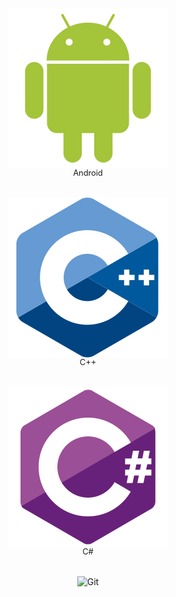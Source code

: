 <div class="skill-item">
                        <img src="https://raw.githubusercontent.com/devicons/devicon/master/icons/android/android-original.svg" alt="Android" class="skill-icon-img">
                        <div class="skill-name">Android</div>
                    </div>
                    <div class="skill-item">
                        <img src="https://raw.githubusercontent.com/devicons/devicon/master/icons/cplusplus/cplusplus-original.svg" alt="C++" class="skill-icon-img">
                        <div class="skill-name">C++</div>
                    </div>
                    <div class="skill-item">
                        <img src="https://raw.githubusercontent.com/devicons/devicon/master/icons/csharp/csharp-original.svg" alt="C#" class="skill-icon-img">
                        <div class="skill-name">C#</div>
                    </div>
                    <div class="skill-item">
                        <img src="https://www.vectorlogo.zone/logos/git-scm/git-scm-icon.svg" alt="Git" class=<!DOCTYPE html>
<html lang="en">
<head>
    <meta charset="UTF-8">
    <meta name="viewport" content="width=device-width, initial-scale=1.0">
    <title>Gauri Suryawanshi - Frontend Developer</title>
    <style>
        * {
            margin: 0;
            padding: 0;
            box-sizing: border-box;
        }

        body {
            background: linear-gradient(135deg, #0f0f1e 0%, #1a1a2e 50%, #16213e 100%);
            color: #e1e1e6;
            font-family: 'Segoe UI', Tahoma, Geneva, Verdana, sans-serif;
            min-height: 100vh;
            overflow-x: hidden;
        }

        .container {
            max-width: 1200px;
            margin: 0 auto;
            padding: 2rem;
        }

        .header {
            text-align: center;
            margin-bottom: 3rem;
            position: relative;
        }

        .wave-emoji {
            display: inline-block;
            animation: wave 2s infinite;
            transform-origin: 70% 70%;
        }

        @keyframes wave {
            0% { transform: rotate(0deg); }
            10% { transform: rotate(14deg); }
            20% { transform: rotate(-8deg); }
            30% { transform: rotate(14deg); }
            40% { transform: rotate(-4deg); }
            50% { transform: rotate(10deg); }
            60% { transform: rotate(0deg); }
            100% { transform: rotate(0deg); }
        }

        .typing {
            font-size: 3rem;
            font-weight: bold;
            margin: 1rem 0;
            background: linear-gradient(45deg, #64ffda, #536dfe, #ff6b9d);
            background-size: 200% 200%;
            -webkit-background-clip: text;
            background-clip: text;
            -webkit-text-fill-color: transparent;
            animation: gradient 3s ease infinite, typing 3s steps(22) 1s both;
            overflow: hidden;
            white-space: nowrap;
            border-right: 3px solid #64ffda;
        }

        @keyframes gradient {
            0% { background-position: 0% 50%; }
            50% { background-position: 100% 50%; }
            100% { background-position: 0% 50%; }
        }

        @keyframes typing {
            from { width: 0; }
            to { width: 100%; }
        }

        .subtitle {
            font-size: 1.5rem;
            color: #64ffda;
            margin-bottom: 2rem;
            opacity: 0;
            animation: fadeInUp 1s 2s both;
        }

        @keyframes fadeInUp {
            from {
                opacity: 0;
                transform: translateY(30px);
            }
            to {
                opacity: 1;
                transform: translateY(0);
            }
        }

        .stats-section {
            display: grid;
            grid-template-columns: repeat(auto-fit, minmax(300px, 1fr));
            gap: 2rem;
            margin-bottom: 3rem;
        }

        .card {
            background: rgba(255, 255, 255, 0.05);
            border-radius: 15px;
            padding: 2rem;
            backdrop-filter: blur(10px);
            border: 1px solid rgba(255, 255, 255, 0.1);
            transition: transform 0.3s ease, box-shadow 0.3s ease;
            opacity: 0;
            animation: fadeInUp 1s 3s both;
        }

        .card:hover {
            transform: translateY(-10px);
            box-shadow: 0 20px 40px rgba(100, 255, 218, 0.1);
        }

        .card h3 {
            color: #64ffda;
            margin-bottom: 1rem;
            font-size: 1.3rem;
        }

        .skills-grid {
            display: grid;
            grid-template-columns: repeat(auto-fill, minmax(60px, 1fr));
            gap: 1rem;
            margin-top: 1rem;
        }

        .skill-item {
            display: flex;
            flex-direction: column;
            align-items: center;
            padding: 1rem;
            background: rgba(255, 255, 255, 0.05);
            border-radius: 10px;
            transition: all 0.3s ease;
            cursor: pointer;
        }

        .skill-item:hover {
            background: rgba(100, 255, 218, 0.1);
            transform: scale(1.05);
        }

        .skill-icon {
            font-size: 2rem;
            margin-bottom: 0.5rem;
        }

        .skill-name {
            font-size: 0.8rem;
            text-align: center;
        }

        .contact-links {
            display: flex;
            justify-content: center;
            gap: 2rem;
            margin: 2rem 0;
        }

        .contact-link {
            display: flex;
            align-items: center;
            gap: 0.5rem;
            padding: 1rem 2rem;
            background: rgba(100, 255, 218, 0.1);
            border: 2px solid #64ffda;
            border-radius: 50px;
            color: #64ffda;
            text-decoration: none;
            transition: all 0.3s ease;
        }

        .contact-link:hover {
            background: #64ffda;
            color: #0f0f1e;
            transform: translateY(-3px);
            box-shadow: 0 10px 20px rgba(100, 255, 218, 0.3);
        }

        .particles {
            position: fixed;
            top: 0;
            left: 0;
            width: 100%;
            height: 100%;
            pointer-events: none;
            z-index: -1;
        }

        .particle {
            position: absolute;
            background: #64ffda;
            border-radius: 50%;
            animation: float 6s ease-in-out infinite;
            opacity: 0.1;
        }

        @keyframes float {
            0%, 100% { transform: translateY(0px) rotate(0deg); }
            33% { transform: translateY(-30px) rotate(120deg); }
            66% { transform: translateY(30px) rotate(240deg); }
        }

        .trophy-section {
            margin: 2rem 0;
            display: flex;
            justify-content: center;
        }

        .trophy-section .card {
            max-width: 800px;
            width: 100%;
        }

        .trophy-image {
            width: 100%;
            border-radius: 10px;
            transition: transform 0.3s ease;
        }

        .trophy-image:hover {
            transform: scale(1.02);
        }

        .profile-views {
            text-align: center;
            margin: 2rem 0;
        }

        .views-badge {
            border-radius: 10px;
            transition: transform 0.3s ease;
            box-shadow: 0 5px 15px rgba(100, 255, 218, 0.3);
        }

        .views-badge:hover {
            transform: scale(1.05);
        }

        .github-stats {
            text-align: center;
            margin-top: 2rem;
        }

        .stats-grid {
            display: grid;
            grid-template-columns: repeat(auto-fit, minmax(350px, 1fr));
            gap: 2rem;
            margin-bottom: 2rem;
            justify-items: center;
        }

        .stats-image {
            border-radius: 15px;
            transition: all 0.3s ease;
            box-shadow: 0 10px 30px rgba(0, 0, 0, 0.3);
            border: 2px solid rgba(100, 255, 218, 0.2);
        }

        .stats-image:hover {
            transform: scale(1.03) translateY(-5px);
            box-shadow: 0 20px 40px rgba(100, 255, 218, 0.2);
            border-color: #64ffda;
        }

        .streak-stat {
            max-width: 500px;
            width: 100%;
        }

        @media (max-width: 768px) {
            .typing {
                font-size: 2rem;
            }
            
            .contact-links {
                flex-direction: column;
                align-items: center;
            }
            
            .stats-section {
                grid-template-columns: 1fr;
            }
        }
    </style>
</head>
<body>
    <div class="particles" id="particles"></div>
    
    <div class="container">
        <div class="header">
            <h1 class="typing">Hi <span class="wave-emoji">👋</span>, I'm Gauri Suryawanshi</h1>
            <p class="subtitle">A passionate frontend developer from India</p>
        </div>

        <div class="stats-section">
            <div class="card">
                <h3>💬 About Me</h3>
                <p>Ask me about <strong>Git, GitHub, LaTeX</strong></p>
                <p>📫 Reach me: <strong>suryawanshigauri23@gmail.com</strong></p>
            </div>

            <div class="card">
                <h3>🚀 Languages & Tools</h3>
                <div class="skills-grid">
                    <div class="skill-item">
                        <div class="skill-icon">🤖</div>
                        <div class="skill-name">Android</div>
                    </div>
                    <div class="skill-item">
                        <div class="skill-icon">⚡</div>
                        <div class="skill-name">C++</div>
                    </div>
                    <div class="skill-item">
                        <div class="skill-icon">🎯</div>
                        <div class="skill-name">C#</div>
                    </div>
                    <div class="skill-item">
                        <div class="skill-icon">🌿</div>
                        <div class="skill-name">Git</div>
                    </div>
                    <div class="skill-item">
                        <div class="skill-icon">🌐</div>
                        <div class="skill-name">HTML5</div>
                    </div>
                    <div class="skill-item">
                        <div class="skill-icon">☕</div>
                        <div class="skill-name">Java</div>
                    </div>
                    <div class="skill-item">
                        <div class="skill-icon">🐧</div>
                        <div class="skill-name">Linux</div>
                    </div>
                    <div class="skill-item">
                        <div class="skill-icon">🗄️</div>
                        <div class="skill-name">MySQL</div>
                    </div>
                    <div class="skill-item">
                        <div class="skill-icon">🐍</div>
                        <div class="skill-name">Python</div>
                    </div>
                    <div class="skill-item">
                        <div class="skill-icon">🎮</div>
                        <div class="skill-name">Unity</div>
                    </div>
                </div>
            </div>
        </div>

        <div class="contact-links">
            <a href="https://linkedin.com/in/gauri-suryawanshi" class="contact-link">
                <span>💼</span> LinkedIn
            </a>
            <a href="https://www.codechef.com/users/band_dog_63" class="contact-link">
                <span>👨‍💻</span> CodeChef
            </a>
        </div>

        <div class="trophy-section">
            <div class="card">
                <h3>🏆 GitHub Trophies</h3>
                <img src="https://github-profile-trophy.vercel.app/?username=s-au-23&theme=darkhub&no-frame=true&column=3&margin-w=15" alt="GitHub Trophies" class="trophy-image">
            </div>
        </div>

        <div class="profile-views">
            <img src="https://komarev.com/ghpvc/?username=s-au-23&label=Profile%20views&color=64ffda&style=for-the-badge" alt="Profile Views" class="views-badge">
        </div>

        <div class="github-stats">
            <div class="stats-grid">
                <img src="https://github-readme-stats.vercel.app/api/top-langs?username=s-au-23&show_icons=true&locale=en&layout=compact&theme=dark&bg_color=0f0f1e&border_color=64ffda&title_color=64ffda&text_color=e1e1e6" alt="Top Languages" class="stats-image">
                <img src="https://github-readme-stats.vercel.app/api?username=s-au-23&show_icons=true&locale=en&theme=dark&bg_color=0f0f1e&border_color=64ffda&title_color=64ffda&text_color=e1e1e6&icon_color=64ffda" alt="GitHub Stats" class="stats-image">
            </div>
            <img src="https://github-readme-streak-stats.herokuapp.com/?user=s-au-23&theme=dark&background=0f0f1e&border=64ffda&stroke=64ffda&ring=64ffda&fire=ff6b9d&currStreakLabel=64ffda" alt="GitHub Streak" class="stats-image streak-stat">
        </div>
    </div>

    <script>
        // Create floating particles
        function createParticles() {
            const particlesContainer = document.getElementById('particles');
            const particleCount = 30;

            for (let i = 0; i < particleCount; i++) {
                const particle = document.createElement('div');
                particle.className = 'particle';
                
                const size = Math.random() * 4 + 2;
                const posX = Math.random() * 100;
                const posY = Math.random() * 100;
                const delay = Math.random() * 6;
                
                particle.style.width = size + 'px';
                particle.style.height = size + 'px';
                particle.style.left = posX + '%';
                particle.style.top = posY + '%';
                particle.style.animationDelay = delay + 's';
                
                particlesContainer.appendChild(particle);
            }
        }

        // Add staggered animation to cards
        function animateCards() {
            const cards = document.querySelectorAll('.card');
            cards.forEach((card, index) => {
                card.style.animationDelay = (3 + index * 0.2) + 's';
            });
        }

        // Initialize
        document.addEventListener('DOMContentLoaded', function() {
            createParticles();
            animateCards();
            
            // Remove typing cursor after animation
            setTimeout(() => {
                document.querySelector('.typing').style.borderRight = 'none';
            }, 4000);
        });

        // Add some interactive hover effects
        document.querySelectorAll('.skill-item').forEach(item => {
            item.addEventListener('mouseenter', function() {
                this.style.transform = 'scale(1.05) rotate(5deg)';
            });
            
            item.addEventListener('mouseleave', function() {
                this.style.transform = 'scale(1) rotate(0deg)';
            });
        });
    </script>
</body>
</html>

